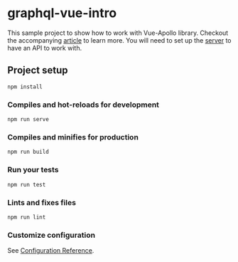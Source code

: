 # graphql-vue-intro

This sample project to show how to work with Vue-Apollo library. Checkout the accompanying [article](#) to learn more. You will need to set up the [server](https://github.com/pmbanugo/graphql-intro-js) to have an API to work with.

## Project setup

```
npm install
```

### Compiles and hot-reloads for development

```
npm run serve
```

### Compiles and minifies for production

```
npm run build
```

### Run your tests

```
npm run test
```

### Lints and fixes files

```
npm run lint
```

### Customize configuration

See [Configuration Reference](https://cli.vuejs.org/config/).
